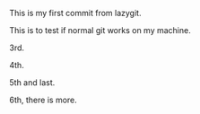 This is my first commit from lazygit.

This is to test if normal git works on my machine.

3rd.

4th.

5th and last.

6th, there is more. 
